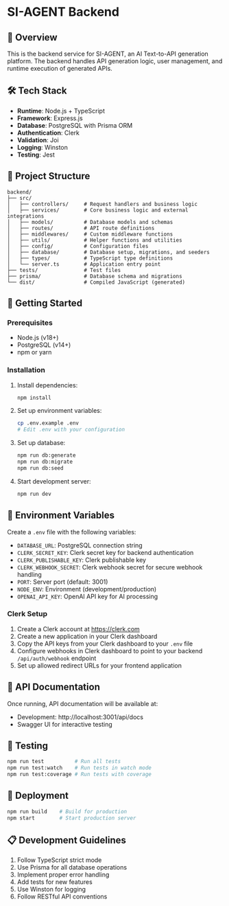 # SI-AGENT Backend

## 🚀 Overview
This is the backend service for SI-AGENT, an AI Text-to-API generation platform. The backend handles API generation logic, user management, and runtime execution of generated APIs.

## 🛠 Tech Stack
- **Runtime**: Node.js + TypeScript
- **Framework**: Express.js
- **Database**: PostgreSQL with Prisma ORM
- **Authentication**: Clerk
- **Validation**: Joi
- **Logging**: Winston
- **Testing**: Jest

## 📁 Project Structure
```
backend/
├── src/
│   ├── controllers/     # Request handlers and business logic
│   ├── services/        # Core business logic and external integrations
│   ├── models/          # Database models and schemas
│   ├── routes/          # API route definitions
│   ├── middlewares/     # Custom middleware functions
│   ├── utils/           # Helper functions and utilities
│   ├── config/          # Configuration files
│   ├── database/        # Database setup, migrations, and seeders
│   ├── types/           # TypeScript type definitions
│   └── server.ts        # Application entry point
├── tests/               # Test files
├── prisma/              # Database schema and migrations
└── dist/                # Compiled JavaScript (generated)
```

## 🚦 Getting Started

### Prerequisites
- Node.js (v18+)
- PostgreSQL (v14+)
- npm or yarn

### Installation
1. Install dependencies:
   ```bash
   npm install
   ```

2. Set up environment variables:
   ```bash
   cp .env.example .env
   # Edit .env with your configuration
   ```

3. Set up database:
   ```bash
   npm run db:generate
   npm run db:migrate
   npm run db:seed
   ```

4. Start development server:
   ```bash
   npm run dev
   ```

## 🔧 Environment Variables
Create a `.env` file with the following variables:
- `DATABASE_URL`: PostgreSQL connection string
- `CLERK_SECRET_KEY`: Clerk secret key for backend authentication
- `CLERK_PUBLISHABLE_KEY`: Clerk publishable key
- `CLERK_WEBHOOK_SECRET`: Clerk webhook secret for secure webhook handling
- `PORT`: Server port (default: 3001)
- `NODE_ENV`: Environment (development/production)
- `OPENAI_API_KEY`: OpenAI API key for AI processing

### Clerk Setup
1. Create a Clerk account at https://clerk.com
2. Create a new application in your Clerk dashboard
3. Copy the API keys from your Clerk dashboard to your `.env` file
4. Configure webhooks in Clerk dashboard to point to your backend `/api/auth/webhook` endpoint
5. Set up allowed redirect URLs for your frontend application

## 📝 API Documentation
Once running, API documentation will be available at:
- Development: http://localhost:3001/api/docs
- Swagger UI for interactive testing

## 🧪 Testing
```bash
npm run test          # Run all tests
npm run test:watch    # Run tests in watch mode
npm run test:coverage # Run tests with coverage
```

## 🚀 Deployment
```bash
npm run build    # Build for production
npm start        # Start production server
```

## 📋 Development Guidelines
1. Follow TypeScript strict mode
2. Use Prisma for all database operations
3. Implement proper error handling
4. Add tests for new features
5. Use Winston for logging
6. Follow RESTful API conventions
